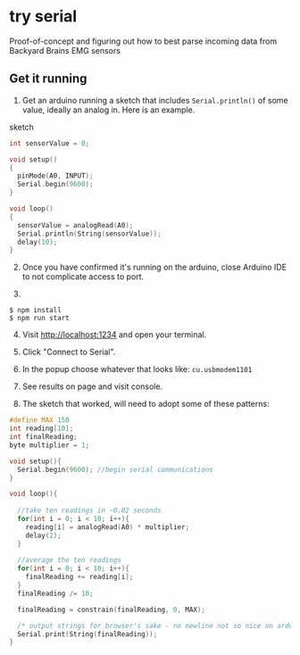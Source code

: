 # try serial

Proof-of-concept and figuring out how to best parse incoming data from Backyard Brains EMG sensors

## Get it running

1. Get an arduino running a sketch that includes `Serial.println()` of some value, ideally an analog in.  Here is an example. 

sketch
```c++
int sensorValue = 0;

void setup()
{
  pinMode(A0, INPUT);
  Serial.begin(9600);
}

void loop()
{
  sensorValue = analogRead(A0);
  Serial.println(String(sensorValue));
  delay(10);
}
```

2. Once you have confirmed it's running on the arduino, close Arduino IDE to not complicate access to port. 

3. 
```
$ npm install
$ npm run start
```

4. Visit [http://localhost:1234](http://localhost:1234) and open your terminal. 

5. Click "Connect to Serial".

6. In the popup choose whatever that looks like: `cu.usbmodem1101`

7. See results on page and visit console.

8. The sketch that worked, will need to adopt some of these patterns:

```c++
#define MAX 150
int reading[10];
int finalReading;
byte multiplier = 1;

void setup(){
  Serial.begin(9600); //begin serial communications
}

void loop(){
  
  //take ten readings in ~0.02 seconds
  for(int i = 0; i < 10; i++){    
    reading[i] = analogRead(A0) * multiplier;
    delay(2);
  }
  
  //average the ten readings
  for(int i = 0; i < 10; i++){   
    finalReading += reading[i];
  }
  finalReading /= 10;

  finalReading = constrain(finalReading, 0, MAX);

  /* output strings for browser's sake - no newline not so nice on arduino side */
  Serial.print(String(finalReading));
}

```